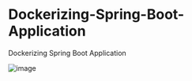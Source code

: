 # Dockerizing-Spring-Boot-Application
Dockerizing Spring Boot Application 

![image](https://github.com/PPC2001/Dockerizing-Spring-Boot-Application/assets/107803628/75e8ffb8-62c8-419a-aa65-93cece63a97f)

